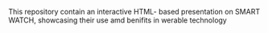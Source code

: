 This repository contain an interactive HTML- based presentation on SMART WATCH, showcasing their use amd benifits in werable technology
